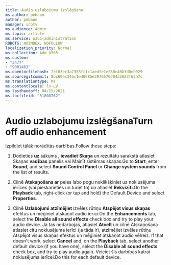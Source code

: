 ```yaml
---
title: Audio uzlabojumu izslēgšana
ms.author: pebaum
author: pebaum
manager: scotv
ms.audience: Admin
ms.topic: article
ms.service: o365-administration
ROBOTS: NOINDEX, NOFOLLOW
localization_priority: Normal
ms.collection: Adm_O365
ms.custom:
- "3477"
- "9001463"
ms.openlocfilehash: 2ef63ec3a2358fc1c1aedfe1e280c46b3d0eb029
ms.sourcegitcommit: 8bc60ec34bc1e40685e3976576e04a2623f63a7c
ms.translationtype: MT
ms.contentlocale: lv-LV
ms.lasthandoff: 04/15/2021
ms.locfileid: "51808762"
---
```

# <a name="turn-off-audio-enhancement"></a><span data-ttu-id="71b44-102">Audio uzlabojumu izslēgšana</span><span class="sxs-lookup"><span data-stu-id="71b44-102">Turn off audio enhancement</span></span>

<span data-ttu-id="71b44-103">Izpildiet tālāk norādītās darbības.</span><span class="sxs-lookup"><span data-stu-id="71b44-103">Follow these steps:</span></span>

1. <span data-ttu-id="71b44-104">Dodieties **uz** sākums , **ievadiet** **Skaņa** un rezultātu sarakstā atlasiet Skaņas **vadības** panelis vai Mainīt sistēmas skaņas.</span><span class="sxs-lookup"><span data-stu-id="71b44-104">Go to **Start**, enter **Sound**, and select **Sound Control Panel** or **Change system sounds** from the list of results.</span></span>

2. <span data-ttu-id="71b44-105">Cilnē **Atskaņošana ar** peles labo pogu noklikšķiniet uz noklusējuma ierīces (vai pieskarieties un turiet to) un atlasiet **Rekvizīti**.</span><span class="sxs-lookup"><span data-stu-id="71b44-105">On the **Playback** tab, right-click (or tap and hold) the Default Device and select **Properties**.</span></span>

3. <span data-ttu-id="71b44-106">Cilnē **Uzlabojumi atzīmējiet** izvēles rūtiņu **Atspējot visus skaņas** efektus un mēģiniet atskaņot audio ierīci.</span><span class="sxs-lookup"><span data-stu-id="71b44-106">On the **Enhancements** tab, select the **Disable all sound effects** check box and try to play your audio device.</span></span> <span data-ttu-id="71b44-107">Ja tas nedarbojas, atlasiet **Atcelt** un  cilnē Atskaņošana atlasiet citu noklusējuma ierīci (ja tāda ir), atzīmējiet izvēles rūtiņu Atspējot visus skaņas efektus un mēģiniet atskaņot audio vēlreiz. </span><span class="sxs-lookup"><span data-stu-id="71b44-107">If that doesn't work, select **Cancel** and, on the **Playback** tab, select another default device (if you have one), select the **Disable all sound effects** check box, and try to play audio again.</span></span> <span data-ttu-id="71b44-108">Veiciet šīs darbības katrai noklusējuma ierīcei.</span><span class="sxs-lookup"><span data-stu-id="71b44-108">Do this for each default device.</span></span>
